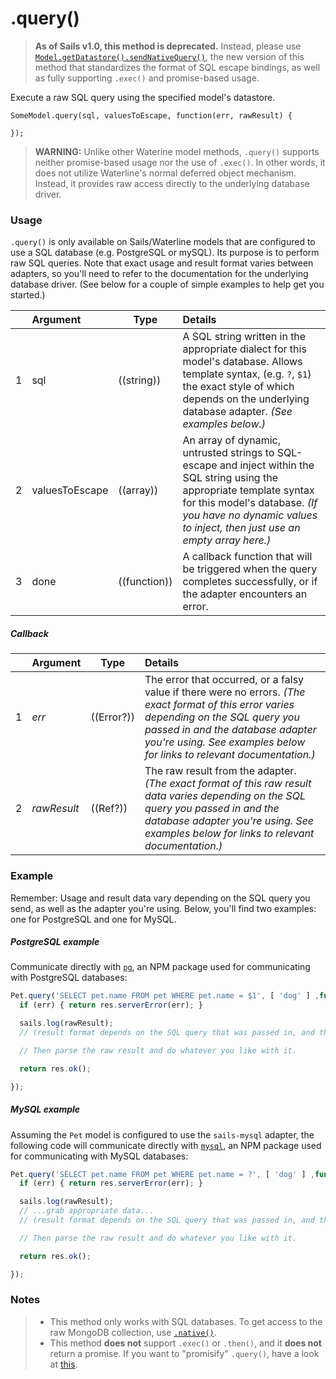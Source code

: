 # .query()

> **As of Sails v1.0, this method is deprecated.**
> Instead, please use [`Model.getDatastore().sendNativeQuery()`](http://sailsjs.com/documentation/reference/waterline-orm/datastores/send-native-query), the new version of this method that standardizes the format of SQL escape bindings, as well as fully supporting `.exec()` and promise-based usage.

Execute a raw SQL query using the specified model's datastore.

```usage
SomeModel.query(sql, valuesToEscape, function(err, rawResult) {

});
```

> **WARNING:** Unlike other Waterine model methods, `.query()` supports neither promise-based usage nor the use of `.exec()`.  In other words, it does not utilize Waterline's normal deferred object mechanism.  Instead, it provides raw access directly to the underlying database driver.

### Usage

`.query()` is only available on Sails/Waterline models that are configured to use a SQL database (e.g. PostgreSQL or mySQL).  Its purpose is to perform raw SQL queries.  Note that exact usage and result format varies between adapters, so you'll need to refer to the documentation for the underlying database driver.  (See below for a couple of simple examples to help get you started.)


|   |     Argument        | Type              | Details                            |
|---|:--------------------|-------------------|:-----------------------------------|
| 1 |    sql              | ((string))        | A SQL string written in the appropriate dialect for this model's database.  Allows template syntax, (e.g. `?`, `$1`) the exact style of which depends on the underlying database adapter. _(See examples below.)_
| 2 |    valuesToEscape   | ((array))         | An array of dynamic, untrusted strings to SQL-escape and inject within the SQL string using the appropriate template syntax for this model's database.  _(If you have no dynamic values to inject, then just use an empty array here.)_
| 3 |    done             | ((function))      | A callback function that will be triggered when the query completes successfully, or if the adapter encounters an error.

##### Callback

|   |     Argument        | Type                | Details |
|---|:--------------------|---------------------|:---------------------------------------------------------------------------------|
| 1 |    _err_            | ((Error?))          | The error that occurred, or a falsy value if there were no errors.  _(The exact format of this error varies depending on the SQL query you passed in and the database adapter you're using.  See examples below for links to relevant documentation.)_
| 2 |    _rawResult_      | ((Ref?))            | The raw result from the adapter.  _(The exact format of this raw result data varies depending on the SQL query you passed in and the database adapter you're using.  See examples below for links to relevant documentation.)_



### Example

Remember: Usage and result data vary depending on the SQL query you send, as well as the adapter you're using.  Below, you'll find two examples: one for PostgreSQL and one for MySQL.

##### PostgreSQL example

Communicate directly with [`pg`](http://npmjs.com/package/pg), an NPM package used for communicating with PostgreSQL databases:

```js
Pet.query('SELECT pet.name FROM pet WHERE pet.name = $1', [ 'dog' ] ,function(err, rawResult) {
  if (err) { return res.serverError(err); }

  sails.log(rawResult);
  // (result format depends on the SQL query that was passed in, and the adapter you're using)

  // Then parse the raw result and do whatever you like with it.

  return res.ok();

});
```

##### MySQL example

Assuming the `Pet` model is configured to use the `sails-mysql` adapter, the following code will communicate directly with [`mysql`](http://npmjs.com/package/mysql), an NPM package used for communicating with MySQL databases:

```js
Pet.query('SELECT pet.name FROM pet WHERE pet.name = ?', [ 'dog' ] ,function(err, rawResult) {
  if (err) { return res.serverError(err); }

  sails.log(rawResult);
  // ...grab appropriate data...
  // (result format depends on the SQL query that was passed in, and the adapter you're using)

  // Then parse the raw result and do whatever you like with it.

  return res.ok();

});
```

### Notes
> + This method only works with SQL databases.  To get access to the raw MongoDB collection, use [`.native()`](http://sailsjs.com/documentation/reference/waterline-orm/models/native).
> + This method **does not** support `.exec()` or `.then()`, and it **does not** return a promise.  If you want to "promisify" `.query()`, have a look at [this](http://stackoverflow.com/questions/21886630/how-to-use-model-query-with-promises-in-sailsjs-waterline).



<docmeta name="displayName" value=".query()">
<docmeta name="pageType" value="method">
<docmeta name="isDeprecated" value="true">
